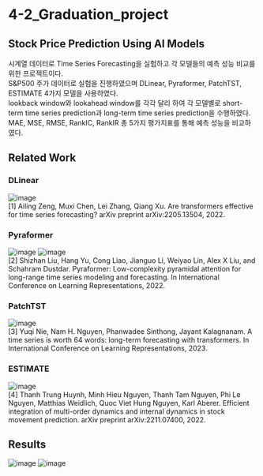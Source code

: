 # 4-2_Graduation_project
## Stock Price Prediction Using AI Models
시계열 데이터로 Time Series Forecasting을 실험하고 각 모델들의 예측 성능 비교를 위한 프로젝트이다.<br>
S&P500 주가 데이터로 실험을 진행하였으며 DLinear, Pyraformer, PatchTST, ESTIMATE 4가지 모델을 사용하였다.<br>
lookback window와 lookahead window를 각각 달리 하여 각 모델별로 short-term time series prediction과 long-term time series prediction을 수행하였다.<br>
MAE, MSE, RMSE, RankIC, RankIR 총 5가지 평가지표를 통해 예측 성능을 비교하였다.

## Related Work
### DLinear
![image](https://github.com/yoonseonchoi/4-2_Graduation_project/assets/102509278/ec241634-6cba-4d34-9ac0-ff8d530b99fa)<br>
[1] Ailing Zeng, Muxi Chen, Lei Zhang, Qiang Xu. Are transformers effective for time series forecasting? arXiv preprint arXiv:2205.13504, 2022.
### Pyraformer
![image](https://github.com/yoonseonchoi/4-2_Graduation_project/assets/102509278/78460ec2-1a75-4e67-b7a8-056eadc333ec)
![image](https://github.com/yoonseonchoi/4-2_Graduation_project/assets/102509278/d19ceb61-4a0b-4c70-8817-0680a22be224)<br>
[2] Shizhan Liu, Hang Yu, Cong Liao, Jianguo Li, Weiyao Lin, Alex X Liu, and Schahram Dustdar. Pyraformer: Low-complexity pyramidal attention for long-range time series modeling and forecasting. In International Conference on Learning Representations, 2022.
### PatchTST
![image](https://github.com/yoonseonchoi/4-2_Graduation_project/assets/102509278/34cbfe06-6ea1-4cca-a99c-2a429b3bfcc3)<br>
[3] Yuqi Nie, Nam H. Nguyen, Phanwadee Sinthong, Jayant Kalagnanam. A time series is worth 64 words: long-term forecasting with transformers. In International Conference on Learning Representations, 2023.
### ESTIMATE
![image](https://github.com/yoonseonchoi/4-2_Graduation_project/assets/102509278/95dc9043-f0cf-4b37-8821-85423be9f678)<br>
[4] Thanh Trung Huynh, Minh Hieu Nguyen, Thanh Tam Nguyen, Phi Le Nguyen, Matthias Weidlich, Quoc Viet Hung Nguyen, Karl Aberer. Efficient integration of multi-order dynamics and internal dynamics in stock movement prediction. arXiv preprint arXiv:2211.07400, 2022.

## Results
![image](https://github.com/yoonseonchoi/4-2_Graduation_project/assets/102509278/188dfbc0-adef-454e-a03a-8c5a6f2ce820)
![image](https://github.com/yoonseonchoi/4-2_Graduation_project/assets/102509278/3e6960a9-2f4a-4fba-8d96-20f8e775d823)
